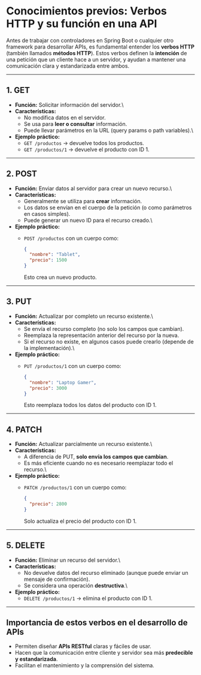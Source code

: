 # Conocimientos previos: Verbos HTTP y su función en una API

Antes de trabajar con controladores en Spring Boot o cualquier otro
framework para desarrollar APIs, es fundamental entender los **verbos
HTTP** (también llamados **métodos HTTP**). Estos verbos definen la
**intención** de una petición que un cliente hace a un servidor, y
ayudan a mantener una comunicación clara y estandarizada entre ambos.

------------------------------------------------------------------------

## 1. GET

-   **Función:** Solicitar información del servidor.\
-   **Características:**
    -   No modifica datos en el servidor.
    -   Se usa para **leer o consultar** información.
    -   Puede llevar parámetros en la URL (query params o path
        variables).\
-   **Ejemplo práctico:**
    -   `GET /productos` → devuelve todos los productos.
    -   `GET /productos/1` → devuelve el producto con ID 1.

------------------------------------------------------------------------

## 2. POST

-   **Función:** Enviar datos al servidor para crear un nuevo recurso.\
-   **Características:**
    -   Generalmente se utiliza para **crear** información.
    -   Los datos se envían en el cuerpo de la petición (o como
        parámetros en casos simples).
    -   Puede generar un nuevo ID para el recurso creado.\
-   **Ejemplo práctico:**
    -   `POST /productos` con un cuerpo como:

        ``` json
        {
          "nombre": "Tablet",
          "precio": 1500
        }
        ```

        Esto crea un nuevo producto.

------------------------------------------------------------------------

## 3. PUT

-   **Función:** Actualizar por completo un recurso existente.\
-   **Características:**
    -   Se envía el recurso completo (no solo los campos que cambian).
    -   Reemplaza la representación anterior del recurso por la nueva.
    -   Si el recurso no existe, en algunos casos puede crearlo (depende
        de la implementación).\
-   **Ejemplo práctico:**
    -   `PUT /productos/1` con un cuerpo como:

        ``` json
        {
          "nombre": "Laptop Gamer",
          "precio": 3000
        }
        ```

        Esto reemplaza todos los datos del producto con ID 1.

------------------------------------------------------------------------

## 4. PATCH

-   **Función:** Actualizar parcialmente un recurso existente.\
-   **Características:**
    -   A diferencia de PUT, **solo envía los campos que cambian**.
    -   Es más eficiente cuando no es necesario reemplazar todo el
        recurso.\
-   **Ejemplo práctico:**
    -   `PATCH /productos/1` con un cuerpo como:

        ``` json
        {
          "precio": 2800
        }
        ```

        Solo actualiza el precio del producto con ID 1.

------------------------------------------------------------------------

## 5. DELETE

-   **Función:** Eliminar un recurso del servidor.\
-   **Características:**
    -   No devuelve datos del recurso eliminado (aunque puede enviar un
        mensaje de confirmación).
    -   Se considera una operación **destructiva**.\
-   **Ejemplo práctico:**
    -   `DELETE /productos/1` → elimina el producto con ID 1.

------------------------------------------------------------------------

## Importancia de estos verbos en el desarrollo de APIs

-   Permiten diseñar **APIs RESTful** claras y fáciles de usar.
-   Hacen que la comunicación entre cliente y servidor sea más
    **predecible y estandarizada**.
-   Facilitan el mantenimiento y la comprensión del sistema.
